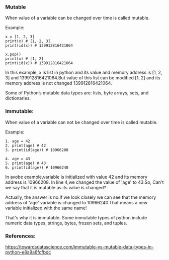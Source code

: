 ### Mutable
When value of a variable can be changed over time is called mutable.

Example:
```
x = [1, 2, 3]
print(x) # [1, 2, 3]
print(id(x)) # 139912816421064

x.pop()
print(x) # [1, 2]
print(id(x)) # 139912816421064

```
In this example, x is list in python and its value and memory address is [1, 2, 3] and 139912816421064.But value of this list can be modified [1, 2] and its memory address is not changed 139912816421064.

Some of Python’s mutable data types are: lists, byte arrays, sets, and dictionaries.

### Immutable:
When value of a variable can not be changed over time is called mutable.

Example:
```
1. age = 42
2. print(age) # 42
3. print(id(age)) # 10966208

4. age = 43
5. print(age) # 43
6. print(id(age)) # 10966240

```
In avobe example,variable is initialized with value 42 and its memory address is 10966208. In line 4,we changed the value of 'age' to 43.So, Can't we say that it is mutable as its value is changed?

Actually, the answer is no.If we look closely we can see that the memory address of 'age' variable is changed to 10966240.That means a new variable initialized with the same name!

That's why it is immutable. Some immutable types of python include numeric data types, strings, bytes, frozen sets, and tuples.

### References:
https://towardsdatascience.com/immutable-vs-mutable-data-types-in-python-e8a9a6fcfbdc

